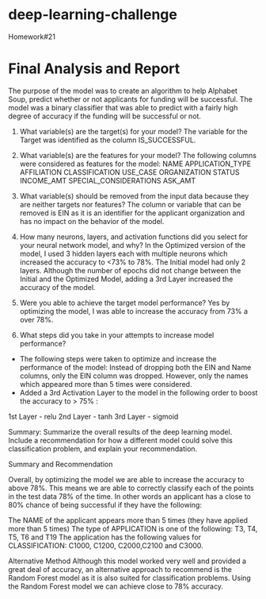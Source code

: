 # deep-learning-challenge
Homework#21

# Final Analysis and Report

The purpose of the model was to create an algorithm to help Alphabet Soup, predict whether or not applicants for funding will be successful. The model was a binary classifier that was able to predict with a fairly high degree of accuracy if the funding will be successful or not.


1) What variable(s) are the target(s) for your model?
The variable for the Target was identified as the column IS_SUCCESSFUL.


2) What variable(s) are the features for your model?
The following columns were considered as features for the model:
NAME
APPLICATION_TYPE
AFFILIATION
CLASSIFICATION
USE_CASE
ORGANIZATION
STATUS
INCOME_AMT
SPECIAL_CONSIDERATIONS
ASK_AMT


3) What variable(s) should be removed from the input data because they are neither targets nor features?
The column or variable that can be removed is EIN as it is an identifier for the applicant organization and has no impact on the behavior of the model.


4) How many neurons, layers, and activation functions did you select for your neural network model, and why?
In the Optimized version of the model, I used 3 hidden layers each with multiple neurons which increased the accuracy to <73% to 78%. The Initial model had only 2 layers. Although the number of epochs did not change between the Initial and the Optimized Model, adding a 3rd Layer increased the accuracy of the model.


5) Were you able to achieve the target model performance?
Yes by optimizing the model, I was able to increase the accuracy from 73% a over 78%.

6) What steps did you take in your attempts to increase model performance?
- The following steps were taken to optimize and increase the performance of the model:
Instead of dropping both the EIN and Name columns, only the EIN column was dropped. However, only the names which appeared more than 5 times were considered.
- Added a 3rd Activation Layer to the model in the following order to boost the accuracy to > 75% :

1st Layer - relu
2nd Layer - tanh
3rd Layer - sigmoid

Summary: 
Summarize the overall results of the deep learning model. Include a recommendation for how a different model could solve this classification problem, and explain your recommendation.

Summary and Recommendation

Overall, by optimizing the model we are able to increase the accuracy to above 78%.
This means we are able to correctly classify each of the points in the test data 78% of the time. In other words an applicant has a close to 80% chance of being successful if they have the following:

The NAME of the applicant appears more than 5 times (they have applied more than 5 times)
The type of APPLICATION is one of the following: T3, T4, T5, T6 and T19
The application has the following values for CLASSIFICATION: C1000, C1200, C2000,C2100 and C3000.

Alternative Method
Although this model worked very well and provided a great deal of accuracy, an alternative approach to recommend is the Random Forest model as it is also suited for classification problems. Using the Random Forest model we can achieve close to 78% accuracy.
